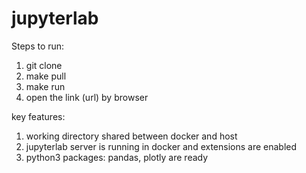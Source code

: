 # jupyterlab

Steps to run:
1. git clone
2. make pull
3. make run
4. open the link (url) by browser

key features:
1. working directory shared between docker and host
2. jupyterlab server is running in docker and extensions are enabled
3. python3 packages: pandas, plotly are ready
